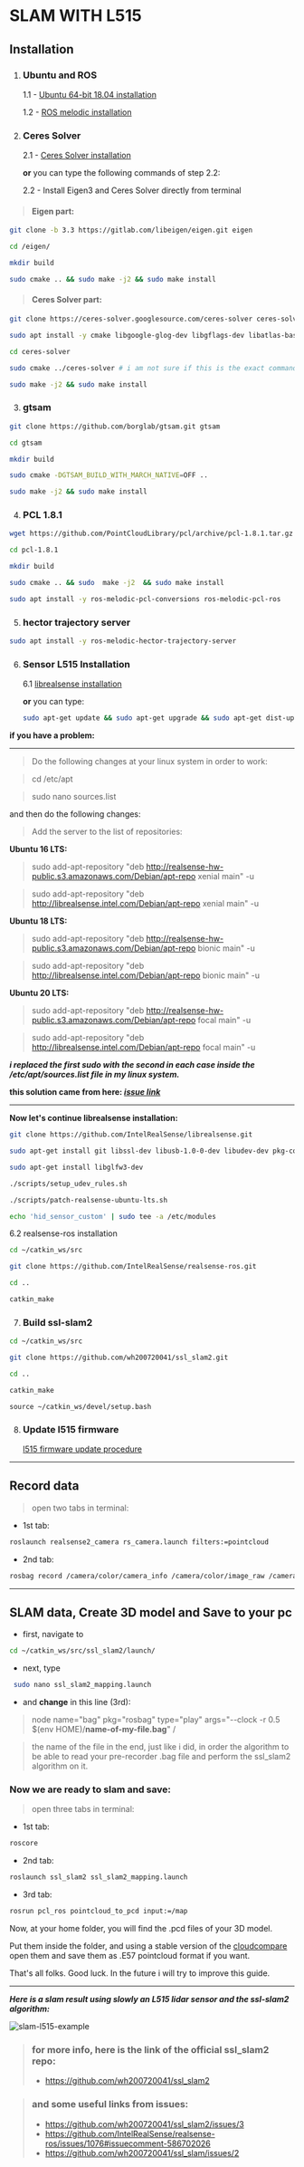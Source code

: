 # SLAM WITH L515



## Installation
1. ### Ubuntu and ROS
   1.1 - [Ubuntu 64-bit 18.04 installation](https://releases.ubuntu.com/18.04/)

   1.2 - [ROS melodic installation](http://wiki.ros.org/ROS/Installation)

2. ### Ceres Solver
    2.1 - [Ceres Solver installation](http://ceres-solver.org/installation.html)
   
   **or** you can type the following commands of step 2.2:

    2.2 -  Install Eigen3 and Ceres Solver directly from terminal
> #### Eigen part:
```sh
git clone -b 3.3 https://gitlab.com/libeigen/eigen.git eigen
```
```sh
cd /eigen/
```
```sh
mkdir build
```
```sh
sudo cmake .. && sudo make -j2 && sudo make install
```
> #### Ceres Solver part:
   
```sh
git clone https://ceres-solver.googlesource.com/ceres-solver ceres-solver
```
```sh
sudo apt install -y cmake libgoogle-glog-dev libgflags-dev libatlas-base-dev libsuitesparse-dev
```
```sh
cd ceres-solver
```
```sh
sudo cmake ../ceres-solver # i am not sure if this is the exact command, if you have a problem read the error message and debug
```
```sh
sudo make -j2 && sudo make install
```

3. ### gtsam 
```sh
git clone https://github.com/borglab/gtsam.git gtsam
```
```sh
cd gtsam
```
```sh
mkdir build
```
```sh
sudo cmake -DGTSAM_BUILD_WITH_MARCH_NATIVE=OFF ..
```
```sh
sudo make -j2 && sudo make install
```

4. ### PCL 1.8.1
   
```sh
wget https://github.com/PointCloudLibrary/pcl/archive/pcl-1.8.1.tar.gz && tar zvfx pcl-1.8.1.tar.gz
```
```sh
cd pcl-1.8.1
```
```sh
mkdir build
```
```sh
sudo cmake .. && sudo  make -j2  && sudo make install
```
```sh
sudo apt install -y ros-melodic-pcl-conversions ros-melodic-pcl-ros
```

5. ### hector trajectory server
```sh
sudo apt install -y ros-melodic-hector-trajectory-server
```
6. ### Sensor L515 Installation
   6.1 [librealsense installation](https://github.com/IntelRealSense/librealsense/blob/master/doc/installation.md)

   **or** you can type:
   ```sh
   sudo apt-get update && sudo apt-get upgrade && sudo apt-get dist-upgrade
   ```
  **if you have a problem:**

  ----------------------------------

   >Do the following changes at your linux system in order to work:

   >cd /etc/apt

   >sudo nano sources.list

   and then do the following changes:


   >  Add the server to the list of repositories:
   
   **Ubuntu 16 LTS:**

   >sudo add-apt-repository "deb http://realsense-hw-public.s3.amazonaws.com/Debian/apt-repo xenial main" -u 

   >sudo add-apt-repository "deb http://librealsense.intel.com/Debian/apt-repo xenial main" -u

   **Ubuntu 18 LTS:**

   >sudo add-apt-repository "deb http://realsense-hw-public.s3.amazonaws.com/Debian/apt-repo bionic main" -u

   >sudo add-apt-repository "deb http://librealsense.intel.com/Debian/apt-repo bionic main" -u

   **Ubuntu 20 LTS:**

   >sudo add-apt-repository "deb http://realsense-hw-public.s3.amazonaws.com/Debian/apt-repo focal main" -u

   >sudo add-apt-repository "deb http://librealsense.intel.com/Debian/apt-repo focal main" -u


   ***i replaced the first sudo with the second in each case inside the /etc/apt/sources.list file in my linux system.***

   **this solution came from here: ***[issue link](https://github.com/IntelRealSense/librealsense/blob/master/doc/distribution_linux.md)*****

   ---------------------------------
   **Now let's **continue** librealsense installation:**
```sh
git clone https://github.com/IntelRealSense/librealsense.git
```
```sh
sudo apt-get install git libssl-dev libusb-1.0-0-dev libudev-dev pkg-config libgtk-3-dev
```
```sh
sudo apt-get install libglfw3-dev
```
```sh
./scripts/setup_udev_rules.sh
```
```sh
./scripts/patch-realsense-ubuntu-lts.sh
```
```sh
echo 'hid_sensor_custom' | sudo tee -a /etc/modules
```



6.2 realsense-ros installation
```sh 
cd ~/catkin_ws/src
```
```sh
git clone https://github.com/IntelRealSense/realsense-ros.git
```
```sh
cd ..
```
```sh
catkin_make
```
7. ### Build ssl-slam2
```sh
cd ~/catkin_ws/src
```
```sh
git clone https://github.com/wh200720041/ssl_slam2.git
```
```sh
cd ..
```
```sh
catkin_make
```
```
source ~/catkin_ws/devel/setup.bash
```
8. ### Update l515 firmware
   
   [l515 firmware update procedure](https://dev.intelrealsense.com/docs/firmware-update-tool)
-------------
## Record data

> open two tabs in terminal:

 - 1st tab:
```sh
roslaunch realsense2_camera rs_camera.launch filters:=pointcloud
```

 - 2nd tab:
```sh
rosbag record /camera/color/camera_info /camera/color/image_raw /camera/depth/camera_info /camera/depth/color/points /camera/depth/image_rect_raw /camera/extrinsics/depth_to_color /tf /tf_static -O name-of-my-file.bag
```
----
## SLAM data, Create 3D model and Save to your pc
- first, navigate to 
```sh
cd ~/catkin_ws/src/ssl_slam2/launch/
```
- next, type

```sh
 sudo nano ssl_slam2_mapping.launch
 ```

- and **change** in this line (3rd):
> node name="bag" pkg="rosbag" type="play" args="--clock -r 0.5 $(env HOME)/**name-of-my-file.bag**" /

   >the name of the file in the end, just like i did, in order the algorithm to be able to read your pre-recorder .bag file and perform the ssl_slam2 algorithm on it.

### Now we are **ready to slam and save**:

> open three tabs in terminal:

 - 1st tab:
```sh
roscore
```

 - 2nd tab:
```sh
roslaunch ssl_slam2 ssl_slam2_mapping.launch

```

 - 3rd tab:
```sh
rosrun pcl_ros pointcloud_to_pcd input:=/map
```

Now, at your home folder, you will find the .pcd files of your 3D model.

Put them inside the folder, and using a stable version of the [cloudcompare](http://www.danielgm.net/cc/release/) open them and save them as .E57 pointcloud format if you want.

That's all folks. Good luck.
In the future i will try to improve this guide.

---------
***Here is a slam result using slowly an L515 lidar sensor and the ssl-slam2 algorithm:***

![slam-l515-example](https://user-images.githubusercontent.com/70270581/149330822-54d2c5f7-206f-480b-b3fd-c40294eaf98a.png)


> ### for more info, here is the link of the official ssl_slam2 repo: 
> - https://github.com/wh200720041/ssl_slam2 

> ### and some useful links from issues:
> - https://github.com/wh200720041/ssl_slam2/issues/3
> - https://github.com/IntelRealSense/realsense-ros/issues/1076#issuecomment-586702026 
> - https://github.com/wh200720041/ssl_slam/issues/2

